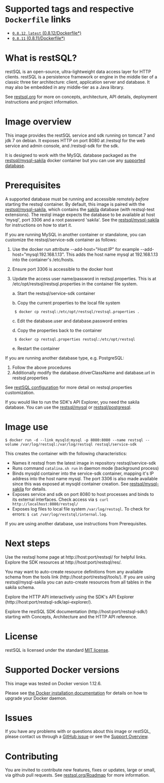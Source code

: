 # Supported tags and respective `Dockerfile` links

-   [`0.8.12`, `latest` (0.8.12/Dockerfile*)](https://github.com/restsql/docker/blob/0.8.12/service-sdk/Dockerfile)
-   [`0.8.11` (0.8.11/Dockerfile*)](https://github.com/restsql/docker/blob/0.8.11/service-sdk/Dockerfile)

# What is restSQL?
restSQL is an open-source, ultra-lightweight data access layer for HTTP clients. restSQL is a persistence framework or engine in the middle tier of a classic three tier architecture: client, application server and database. It may also be embedded in any middle-tier as a Java library.

See [restsql.org](http://restsql.org) for more on concepts, architecture, API details, deployment instructions and project information.

# Image overview
This image provides the restSQL service and sdk running on tomcat 7 and jdk 7 on debian. It exposes HTTP on port 8080 at /restsql for the web service and admin console, and /restsql-sdk for the sdk.

It is designed to work with the MySQL database packaged as the [restsql/mysql-sakila](https://hub.docker.com/r/restsql/mysql-sakila/) docker container but you can use any [supported database](http://restsql.org/doc/Architecture.html).

# Prerequisites
A supported database must be running and accessible remotely *before* starting the restsql container. By default, this image is paired with the [restsql/mysql-sakila](https://hub.docker.com/r/restsql/mysql-sakila/), which contains the [sakila](https://dev.mysql.com/doc/sakila/en/) database (with restsql-test extensions). The restql image expects the database to be available at host 'mysql', port 3306 and a root password 'sakila'. See the [restsql/mysql-sakila](https://hub.docker.com/r/restsql/mysql-sakila/) for instructions on how to start it.

If you are running MySQL in another container or standalone, you can customize the restsql/service-sdk container as follows:

1. Use the docker run attribute --add-host="Host:IP" for example --add-host="mysql:192.168.1.13". This adds the host name mysql at 192.168.1.13 into the container's /etc/hosts.
2. Ensure port 3306 is accessible to the docker host
3. Update the access user name/password in restsql.properties. This is at /etc/opt/restsql/restsql.properties in the container file system.

    a. Start the restsql/service-sdk container

    b. Copy the current properties to the local file system

		$ docker cp restsql:/etc/opt/restsql/restsql.properties .

    c. Edit the database.user and database.password entries

    d. Copy the properties back to the container

		$ docker cp restsql.properties restsql:/etc/opt/restsql

	e. Restart the container


If you are running another database type, e.g. PostgreSQL:

1. Follow the above procedures
2. Additionally modify the database.driverClassName and database.url in restsql.properties

See [restSQL configuration](http://restsql.org/doc/Deployment.html) for more detail on restsql.properties customization.

If you would like to run the SDK's API Explorer, you need the sakila database. You can use the [restsql/mysql](https://github.com/restsql/restsql-sdk/tree/master/WebContent/database/mysql) or [restsql/postgresql](https://github.com/restsql/restsql-sdk/tree/master/WebContent/database/postgresql).

# Image use
```console
$ docker run -d --link mysqld:mysql -p 8080:8080 --name restsql --volume /var/log/restsql:/var/log/restsql restsql/service-sdk
```
This creates the container with the following characteristics:

- Names it restsql from the latest image in repository restsql/service-sdk
- Runs command ```catalina.sh run``` in daemon mode (background process)
- Binds mysqld container into the service-sdk container, mapping it's IP address into the host name mysql. The port 3306 is also made available since this was exposed at mysqld container creation. See [restsql/mysql-sakila](https://hub.docker.com/r/restsql/mysql-sakila/) for details.
- Exposes service and sdk on port 8080 to host processes and binds to its external interfaces. Check access via ```$ curl http://localhost:8080/restsql/```
- Exposes log files to local file system ```/var/log/restsql```. To check for errors: ```$ cat /var/log/reststql/internal.log```.

If you are using another database, use instructions from Prerequisites.

# Next steps
Use the restsql home page at http://host:port/restsql/ for helpful links. Explore the SDK resources at http://host:port/restsql/res/.

You may want to auto-create resource definitions from any available schema from the tools link (http://host:port/restsql/tools/). If you are using restsql/mysql-sakila you can auto-create resources from all tables in the sakila schema.

Explore the HTTP API interactively using the SDK's API Explorer (http://host:port/restsql-sdk/api-explorer/).

Explore the restSQL SDK documentation (http://host:port/restsql-sdk/) starting with Concepts, Architecture and the HTTP API reference.

# License
restSQL is licensed under the standard [MIT license](http://restsql.org/doc/License.html).

# Supported Docker versions
This image was tested on Docker version 1.12.6.

Please see [the Docker installation documentation](https://docs.docker.com/installation/) for details on how to upgrade your Docker daemon.

# Issues
If you have any problems with or questions about this image or restSQL, please contact us through a [GitHub issue](http://github.com/restsql/restsql/issues) or see the [Support Overview](http://restsql.org/doc/Support.html).

# Contributing
You are invited to contribute new features, fixes or updates, large or small, via github pull requests. See [restsql.org/Roadmap](http://restsql.org/doc/Roadmap.html) for more information.
